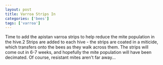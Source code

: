```yaml
---
layout: post
title: Varroa Strips In
categories: ['bees']
tags: ['varroa']
---
```


Time to add the apistan varroa strips to help reduce the mite population in the hive.2 Strips are added to each hive - the strips are coated in a miticide, which transfers onto the bees as they walk across them. The strips will come out in 6-7 weeks, and hopefully the mite population will have been decimated. Of course, resistant mites aren't far away... 
